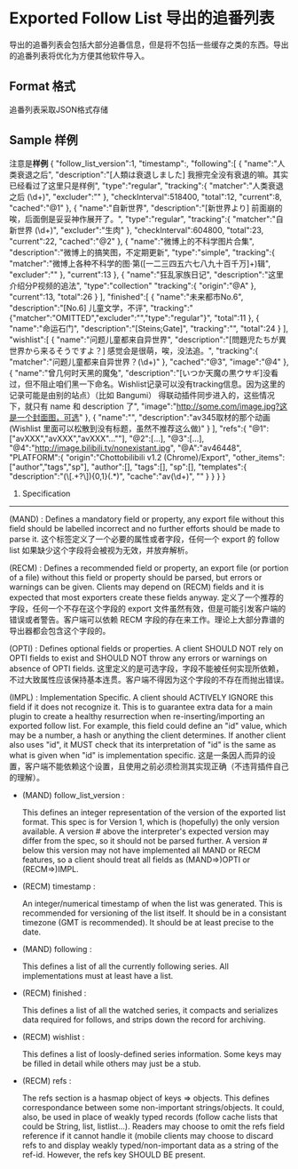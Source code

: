 Exported Follow List 导出的追番列表
======
导出的追番列表会包括大部分追番信息，但是将不包括一些缓存之类的东西。导出的追番列表将优化为方便其他软件导入。

Format 格式 
------
追番列表采取JSON格式存储

Sample 样例
------
注意是**样例**
	{
		"follow_list_version":1,
		"timestamp":<TIMESTAMP>,
		"following":[
			{
				"name":"人类衰退之后",
				"description":"[人類は衰退しました] 我擦完全没有衰退的嘛。其实已经看过了这里只是样例",
				"type":"regular",
				"tracking":{
					"matcher":"人类衰退之后 (\d+)",
					"excluder":""
				},
				"checkInterval":518400,
				"total":12,
				"current":8,
				"cached":"@1"
			},
			{
				"name":"自新世界",
				"description":"[新世界より] 前面崩的唉，后面倒是妥妥神作展开了。",
				"type":"regular",
				"tracking":{
					"matcher":"自新世界 (\d+)",
					"excluder":"生肉"
				},
				"checkInterval":604800,
				"total":23,
				"current":22,
				"cached":"@2"
			},
			{
				"name":"微博上的不科学图片合集",
				"description":"微博上的搞笑图，不定期更新",
				"type":"simple",
				"tracking":{
					"matcher":"微博上各种不科学的图·第([一二三四五六七八九十百千万]+)辑",
					"excluder":""
				},
				"current":13
			},
			{
				"name":"狂乱家族日记",
				"description":"这里介绍分P视频的追法",
				"type":"collection"
				"tracking":{
					"origin":"@A"
				},
				"current":13,
				"total":26
			}
		],
		"finished":[
			{
				"name":"未来都市No.6",
				"description":"[No.6] 儿童文学，不评",
				"tracking":"{\"matcher\":\"OMITTED\",\"excluder\":\"\",\"type\":\"regular\"}",
				"total":11
			},
			{
				"name":"命运石门",
				"description":"[Steins;Gate]",
				"tracking":"",
				"total":24
			}
		],
		"wishlist":[
			{
				"name":"问题儿童都来自异世界",
				"description":"[問題児たちが異世界から来るそうですよ？] 感觉会是很萌，唉，没法追。",
				"tracking":{
					"matcher":"问题儿童都来自异世界？(\d+)"
				},
				"cached":"@3",
				"image":"@4"
			},
			{
				"name":"曾几何时天黑的魔兔",
				"description":"[いつか天魔の黒ウサギ]没看过，但不阻止咱们黑一下命名。Wishlist记录可以没有tracking信息。因为这里的记录可能是由别的站点）（比如 Bangumi） 得联动插件同步进入的，这些情况下，就只有 name 和 description 了",
				"image":"http://some.com/image.jpg?这是一个封面图，可选"
			},
			{
				"name":"",
				"description":"av345取材的那个动画 (Wishlist 里面可以松散到没有标题，虽然不推荐这么做)"
			}
		],
		"refs":{
			"@1":["avXXX","avXXX","avXXX"...""],
			"@2":[...],
			"@3":[...],
			"@4":"http://image.bilibili.tv/nonexistant.jpg",
			"@A":"av46448",
			"PLATFORM":{
				"origin":"Chottobilibili v1.2 (Chrome)/Export",
				"other_items":["author","tags","sp"],
				"author":[],
				"tags":[],
				"sp":[],
				"templates":{
					"description":"(\\[.+?\\]){0,1}(.*)",
					"cache":"av(\d+)",
					""
				}
			}
		}
	}
	
1. Specification
------
(MAND) : Defines a mandatory field or property, any export file without this field should be labelled incorrect and no further efforts should be made to parse it. 这个标签定义了一个必要的属性或者字段，任何一个 export 的 follow list 如果缺少这个字段将会被视为无效，并放弃解析。

(RECM) : Defines a recommended field or property, an export file (or portion of a file) without this field or property should be parsed, but errors or warnings can be given. Clients may depend on (RECM) fields and it is expected that most exporters create these fields anyway. 定义了一个推荐的字段，任何一个不存在这个字段的 export 文件虽然有效，但是可能引发客户端的错误或者警告。客户端可以依赖 RECM 字段的存在来工作。理论上大部分靠谱的导出器都会包含这个字段的。

(OPTI) : Defines optional fields or properties. A client SHOULD NOT rely on OPTI fields to exist and SHOULD NOT throw any errors or warnings on absence of OPTI fields. 这里定义的是可选字段，字段不能被任何实现所依赖，不过大致属性应该保持基本连贯。客户端不得因为这个字段的不存在而抛出错误。

(IMPL) : Implementation Specific. A client should ACTIVELY IGNORE this field if it does not recognize it. This is to guarantee extra data for a main plugin to create a healthy resurrection when re-inserting/importing an exported follow list. For example, this field could define an "id" value, which may be a number, a hash or anything the client determines. If another client also uses "id", it MUST check that its interpretation of "id" is the same as what is given when "id" is implementation specific. 这是一条因人而异的设置，客户端不能依赖这个设置，且使用之前必须检测其实现正确（不违背插件自己的理解）。 

- (MAND) follow_list_version :

	This defines an integer representation of the version of the exported list format. This spec is for Version 1, which is (hopefully) the only version available. A version # above the interpreter's expected version may differ from the spec, so it should not be parsed further. A version # below this version may not have implemented all MAND or RECM features, so a client should treat all fields as (MAND=>)OPTI or (RECM=>)IMPL. 
	
- (RECM) timestamp :
	
	An integer/numerical timestamp of when the list was generated. This is recommended for versioning of the list itself. It should be in a consistant timezone (GMT is recommended). It should be at least precise to the date.
	
- (MAND) following :
	  
	This defines a list of all the currently following series. All implementations must at least have a list.
	  
- (RECM) finished : 

	This defines a list of all the watched series, it compacts and serializes data required for follows, and strips down the record for archiving.
	
- (RECM) wishlist :

	This defines a list of loosly-defined series information. Some keys may be filled in detail while others may just be a stub.

- (RECM) refs : 

	The refs section is a hasmap object of keys => objects. This defines correspondance between some non-important strings/objects. It could, also, be used in place of weakly typed records (follow cache lists that could be String, list, listlist...). Readers may choose to omit the refs field reference if it cannot handle it (mobile clients may choose to discard refs to and display weakly typed/non-important data as a string of the ref-id. However, the refs key SHOULD BE present.

